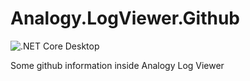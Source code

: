 # Analogy.LogViewer.Github
![.NET Core Desktop](https://github.com/Analogy-LogViewer/Analogy.LogViewer.Github/workflows/.NET%20Core%20Desktop/badge.svg)


Some github information inside Analogy Log Viewer
